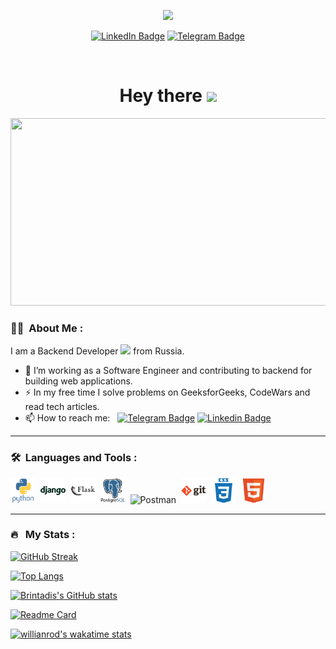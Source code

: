 <p align="center"><img src="https://media.giphy.com/media/M9gbBd9nbDrOTu1Mqx/giphy.gif" width="100"/></p>
<p align="center">
<a href="https://www.linkedin.com/in/makar-timofeev-733170237"><img src="https://img.shields.io/badge/LinkedIn-blue?style=for-the-badge&logo=linkedin&logoColor=white" alt="LinkedIn Badge"></a>
<a href="https://t.me/Wat_Nick"><img src="https://img.shields.io/badge/Telegram-blue?style=for-the-badge&logo=telegram&logoColor=white" alt="Telegram Badge"></a>
</p>
<p align="center"><img src="https://komarev.com/ghpvc/?username=brintadis&style=flat-square&color=blue" alt=""></p>

<h1 align="center">Hey there <img src="https://media.giphy.com/media/hvRJCLFzcasrR4ia7z/giphy.gif" width="40"></h1>

<p align="center"><img src="https://media.giphy.com/media/dWesBcTLavkZuG35MI/giphy.gif" width="600" height="300"  /></p>

### :woman_technologist: &nbsp;About Me :

I am a Backend Developer <img src="https://media.giphy.com/media/WUlplcMpOCEmTGBtBW/giphy.gif" width="30"> from Russia.

- 🔭 I’m working as a Software Engineer and contributing to backend for building web applications.
- ⚡ In my free time I solve problems on GeeksforGeeks, CodeWars and read tech articles.
- 📫 How to reach me: &nbsp; [![Telegram Badge](https://img.shields.io/badge/-Wat_Nick-blue?style=flat&logo=Telegram&logoColor=white)](https://t.me/Wat_Nick) [![Linkedin Badge](https://img.shields.io/badge/MakarTimofeev-blue?style=flat&logo=Linkedin&logoColor=white)](https://www.linkedin.com/in/makar-timofeev-733170237)

---

### 🛠 &nbsp;Languages and Tools :

<p>
<img src="https://github.com/devicons/devicon/blob/master/icons/python/python-original-wordmark.svg" title="Python" alt="Python" width="40" height="40"/>&nbsp;
<img src="https://github.com/devicons/devicon/blob/master/icons/django/django-plain-wordmark.svg" title="Django" alt="Django" width="40" height="40"/>&nbsp;
<img src="https://github.com/devicons/devicon/blob/master/icons/flask/flask-original-wordmark.svg" title="Flask" alt="Flask" width="40" height="40"/>&nbsp;
<img src="https://github.com/devicons/devicon/blob/master/icons/postgresql/postgresql-original-wordmark.svg" title="postgresql" alt="postgresql" width="40" height="40"/>&nbsp;
<img src="https://www.vectorlogo.zone/logos/getpostman/getpostman-icon.svg" title="Postman"  alt="Postman" width="40" height="40"/>&nbsp;
<img src="https://github.com/devicons/devicon/blob/master/icons/git/git-original-wordmark.svg" title="Git" **alt="Git" width="40" height="40"/>&nbsp;
<img src="https://github.com/devicons/devicon/blob/master/icons/css3/css3-plain-wordmark.svg"  title="CSS3" alt="CSS" width="40" height="40"/>&nbsp;
<img src="https://github.com/devicons/devicon/blob/master/icons/html5/html5-original.svg" title="HTML5" alt="HTML" width="40" height="40"/>&nbsp;
</p>

---

### 🔥 &nbsp; My Stats :
[![GitHub Streak](http://github-readme-streak-stats.herokuapp.com?user=brintadis&theme=tokyonight)](https://git.io/streak-stats)

[![Top Langs](https://github-readme-stats.vercel.app/api/top-langs/?username=brintadis&layout=compact&theme=tokyonight)](https://github.com/anuraghazra/github-readme-stats)

[![Brintadis's GitHub stats](https://github-readme-stats.vercel.app/api?username=brintadis&count_private=true&show_icons=true&theme=tokyonight)](https://github.com/anuraghazra/github-readme-stats)

[![Readme Card](https://github-readme-stats.vercel.app/api/pin/?username=brintadis&repo=any-sync&show_owner=True&theme=tokyonight)](https://github.com/brintadis/any-sync)

[![willianrod's wakatime stats](https://github-readme-stats.vercel.app/api/wakatime?username=brintadis)](https://github.com/anuraghazra/github-readme-stats)
